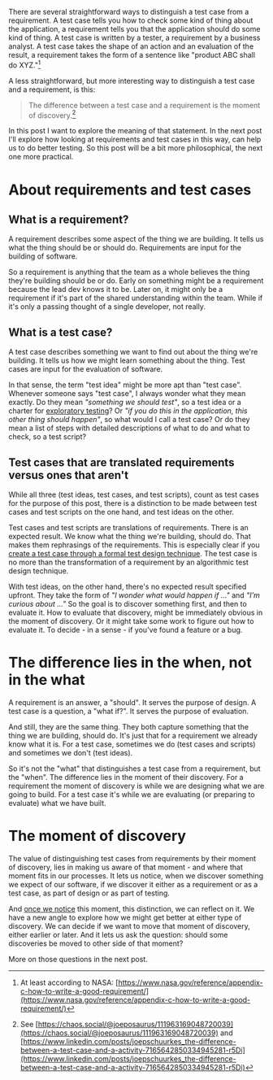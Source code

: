 <!--
.. title: The difference between a test case and a requirement is the moment of discovery
.. slug: the-difference-between-a-test-case-and-a-requirement-is-the-moment-of-discovery
.. date: 2024-05-27
.. category: software testing
.. tags: exploratory testing, quality engineering, semantics, software development, software testing, test cases
.. type: text
-->

There are several straightforward ways to distinguish a test case from a requirement. A test case tells you how to check some kind of thing about the application, a requirement tells you that the application should do some kind of thing. A test case is written by a tester, a requirement by a business analyst. A test case takes the shape of an action and an evaluation of the result, a requirement takes the form of a sentence like "product ABC shall do XYZ."[^1]

[^1]: At least according to NASA: [https://www.nasa.gov/reference/appendix-c-how-to-write-a-good-requirement/](https://www.nasa.gov/reference/appendix-c-how-to-write-a-good-requirement/)

A less straightforward, but more interesting way to distinguish a test case and a requirement, is this:

> The difference between a test case and a requirement is the moment of discovery.[^2]

[^2]: See [https://chaos.social/@joeposaurus/111963169048720039](https://chaos.social/@joeposaurus/111963169048720039) and [https://www.linkedin.com/posts/joepschuurkes_the-difference-between-a-test-case-and-a-activity-7165642850334945281-r5Di](https://www.linkedin.com/posts/joepschuurkes_the-difference-between-a-test-case-and-a-activity-7165642850334945281-r5Di)

In this post I want to explore the meaning of that statement. In the next post I'll explore how looking at requirements and test cases in this way, can help us to do better testing. So this post will be a bit more philosophical, the next one more practical.


<!-- TEASER_END -->


# About requirements and test cases

## What is a requirement?

A requirement describes some aspect of the thing we are building. It tells us what the thing should be or should do. Requirements are input for the building of software.

So a requirement is anything that the team as a whole believes the thing they're building should be or do. Early on something might be a requirement because the lead dev knows it to be. Later on, it might only be a requirement if it's part of the shared understanding within the team. While if it's only a passing thought of a single developer, not really.


## What is a test case?

A test case describes something we want to find out about the thing we're building. It tells us how we might learn something about the thing. Test cases are input for the evaluation of software.

In that sense, the term "test idea" might be more apt than "test case". Whenever someone says "test case", I always wonder what they mean exactly. Do they mean *"something we should test"*, so a test idea or a charter for [exploratory testing](https://pragprog.com/titles/ehxta/explore-it/)? Or *"if you do this in the application, this other thing should happen"*, so what would I call a test case? Or do they mean a list of steps with detailed descriptions of what to do and what to check, so a test script?


## Test cases that are translated requirements versus ones that aren't

While all three (test ideas, test cases, and test scripts), count as test cases for the purpose of this post, there is a distinction to be made between test cases and test scripts on the one hand, and test ideas on the other.

Test cases and test scripts are translations of requirements. There is an expected result. We know what the thing we're building, should do. That makes them rephrasings of the requirements. This is especially clear if you [create a test case through a formal test design technique](link://slug/the-test-case-an-epistemological-deconstruction). The test case is no more than the transformation of a requirement by an algorithmic test design technique.

With test ideas, on the other hand, there's no expected result specified upfront. They take the form of *"I wonder what would happen if ..."* and *"I'm curious about ..."* So the goal is to discover something first, and then to evaluate it. How to evaluate that discovery, might be immediately obvious in the moment of discovery. Or it might take some work to figure out how to evaluate it. To decide - in a sense - if you've found a feature or a bug.



# The difference lies in the when, not in the what

A requirement is an answer, a "should". It serves the purpose of design. A test case is a question, a "what if?". It serves the purpose of evaluation.

And still, they are the same thing. They both capture something that the thing we are building, should do. It's just that for a requirement we already know what it is. For a test case, sometimes we do (test cases and scripts) and sometimes we don't (test ideas).

So it's not the "what" that distinguishes a test case from a requirement, but the "when". The difference lies in the moment of their discovery. For a requirement the moment of discovery is while we are designing what we are going to build. For a test case it's while we are evaluating (or preparing to evaluate) what we have built.



# The moment of discovery

The value of distinguishing test cases from requirements by their moment of discovery, lies in making us aware of that moment - and where that moment fits in our processes. It lets us notice, when we discover something we expect of our software, if we discover it either as a requirement or as a test case, as part of design or as part of testing.

And [once we notice](link://slug/an-approach-to-teaching-agile-20-years-after-the-agile-manifesto#noticing-options-principles) this moment, this distinction, we can reflect on it. We have a new angle to explore how we might get better at either type of discovery. We can decide if we want to move that moment of discovery, either earlier or later. And it lets us ask the question: should some discoveries be moved to other side of that moment?

More on those questions in the next post.
